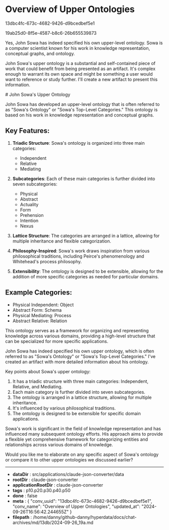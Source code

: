 # Overview of Upper Ontologies

13dbc4fc-673c-4682-9426-d9bcedbef5e1

19ab25d0-8f5e-4587-b8c6-26b655539873

 Yes, John Sowa has indeed specified his own upper-level ontology. Sowa is a computer scientist known for his work in knowledge representation, conceptual graphs, and ontology.

<antThinking>John Sowa's upper ontology is a substantial and self-contained piece of work that could benefit from being presented as an artifact. It's complex enough to warrant its own space and might be something a user would want to reference or study further. I'll create a new artifact to present this information.</antThinking>

<antArtifact identifier="sowa-upper-ontology" type="text/markdown" title="John Sowa's Upper Ontology">
# John Sowa's Upper Ontology

John Sowa has developed an upper-level ontology that is often referred to as "Sowa's Ontology" or "Sowa's Top-Level Categories." This ontology is based on his work in knowledge representation and conceptual graphs.

## Key Features:

1. **Triadic Structure**: Sowa's ontology is organized into three main categories:
   - Independent
   - Relative
   - Mediating

2. **Subcategories**: Each of these main categories is further divided into seven subcategories:
   - Physical
   - Abstract
   - Actuality
   - Form
   - Prehension
   - Intention
   - Nexus

3. **Lattice Structure**: The categories are arranged in a lattice, allowing for multiple inheritance and flexible categorization.

4. **Philosophy-Inspired**: Sowa's work draws inspiration from various philosophical traditions, including Peirce's phenomenology and Whitehead's process philosophy.

5. **Extensibility**: The ontology is designed to be extensible, allowing for the addition of more specific categories as needed for particular domains.

## Example Categories:

- Physical Independent: Object
- Abstract Form: Schema
- Physical Mediating: Process
- Abstract Relative: Relation

This ontology serves as a framework for organizing and representing knowledge across various domains, providing a high-level structure that can be specialized for more specific applications.
</antArtifact>

John Sowa has indeed specified his own upper ontology, which is often referred to as "Sowa's Ontology" or "Sowa's Top-Level Categories." I've created an artifact with more detailed information about his ontology.

Key points about Sowa's upper ontology:

1. It has a triadic structure with three main categories: Independent, Relative, and Mediating.
2. Each main category is further divided into seven subcategories.
3. The ontology is arranged in a lattice structure, allowing for multiple inheritance.
4. It's influenced by various philosophical traditions.
5. The ontology is designed to be extensible for specific domain applications.

Sowa's work is significant in the field of knowledge representation and has influenced many subsequent ontology efforts. His approach aims to provide a flexible yet comprehensive framework for categorizing entities and relationships across various domains of knowledge.

Would you like me to elaborate on any specific aspect of Sowa's ontology or compare it to other upper ontologies we discussed earlier?

---

* **dataDir** : src/applications/claude-json-converter/data
* **rootDir** : claude-json-converter
* **applicationRootDir** : claude-json-converter
* **tags** : p10.p20.p30.p40.p50
* **done** : false
* **meta** : {
  "conv_uuid": "13dbc4fc-673c-4682-9426-d9bcedbef5e1",
  "conv_name": "Overview of Upper Ontologies",
  "updated_at": "2024-09-26T16:56:42.244655Z"
}
* **filepath** : /home/danny/github-danny/hyperdata/docs/chat-archives/md/13db/2024-09-26_19a.md